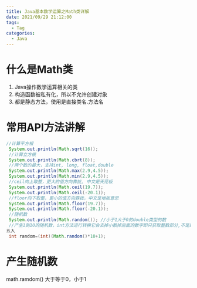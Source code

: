 ```yaml
---
title: Java基本数学运算之Math类详解
date: 2021/09/29 21:12:00
tags:
  - Tag
categories:
  - Java
---
```


# 什么是Math类
1. Java操作数学运算相关的类
2. 构造函数被私有化，所以不允许创建对象
3. 都是静态⽅法，使⽤是直接类名.⽅法名

# 常⽤API⽅法讲解
```java
//计算平⽅根
 System.out.println(Math.sqrt(16));
 //计算⽴⽅根
 System.out.println(Math.cbrt(8));
 //两个数的最⼤，⽀持int, long, float,double
 System.out.println(Math.max(2.9,4.5));
 System.out.println(Math.min(2.9,4.5));
 //ceil向上取整，更⼤的值⽅向靠拢, 中⽂是天花板
 System.out.println(Math.ceil(19.7));
 System.out.println(Math.ceil(-20.1));
 //floor向下取整，更⼩的值⽅向靠拢，中⽂是地板意思
 System.out.println(Math.floor(19.7));
 System.out.println(Math.floor(-20.1));
 //随机数
 System.out.println(Math.random()); //⼩于1⼤于0的double类型的数
 //产⽣1到10的随机数，int⽅法进⾏转换它会去掉⼩数掉后⾯的数字即只获取整数部分,不是四舍
五⼊
 int random=(int)(Math.random()*10+1);
 ```
 # 产⽣随机数
 math.ramdom() ⼤于等于0，⼩于1